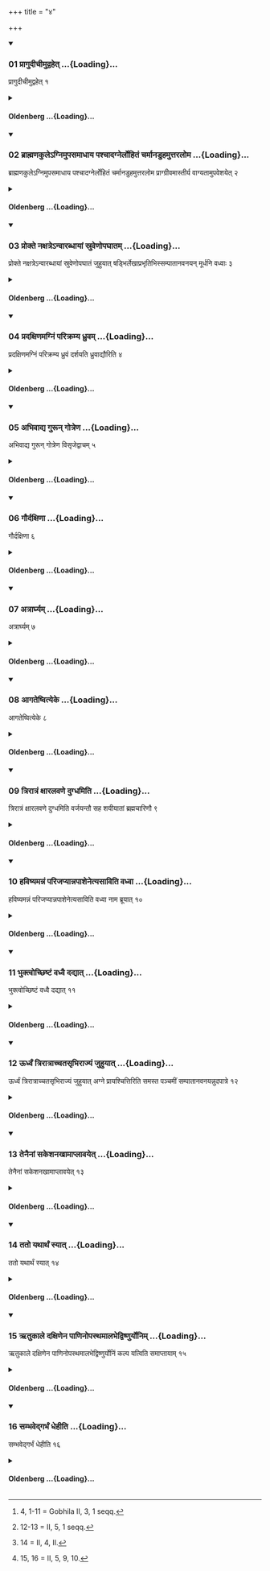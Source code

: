 +++
title = "४"

+++

<div class="js_include" includetitle="true" newlevelforh1="3" unfilled url="/vedAH_sAma/kauthumam/sUtram/drAhyAyaNaH/khAdira-gRhyam/vishvAsa-prastutiH/1/4/01_prAgudIchImudvahet.md">
<details open><summary><h3>01 प्रागुदीचीमुद्वहेत् ...{Loading}...</h3></summary>

प्रागुदीचीमुद्वहेत् १
</details>
</div>
<div class="js_include collapsed" newlevelforh1="4" title="Oldenberg" unfilled url="/vedAH_sAma/kauthumam/sUtram/drAhyAyaNaH/khAdira-gRhyam/oldenberg/1/4/01_prAgudIchImudvahet.md">
<details><summary><h4>Oldenberg ...{Loading}...</h4></summary>

1 [^fn_996]. He should carry her away in a north-eastern direction.

[^fn_996]: 4, 1-11 = Gobhila II, 3, 1 seqq.

</details>
</div>
<div class="js_include" includetitle="true" newlevelforh1="3" unfilled url="/vedAH_sAma/kauthumam/sUtram/drAhyAyaNaH/khAdira-gRhyam/vishvAsa-prastutiH/1/4/02_brAhmaNakule-gnimupasamAdhAya_pashchAdagnerlohi.md">
<details open><summary><h3>02 ब्राह्मणकुलेऽग्निमुपसमाधाय पश्चादग्नेर्लोहितं चर्मानडुहमुत्तरलोम ...{Loading}...</h3></summary>

ब्राह्मणकुलेऽग्निमुपसमाधाय पश्चादग्नेर्लोहितं चर्मानडुहमुत्तरलोम प्राग्ग्रीवमास्तीर्य वाग्यतामुपवेशयेत् २
</details>
</div>
<div class="js_include collapsed" newlevelforh1="4" title="Oldenberg" unfilled url="/vedAH_sAma/kauthumam/sUtram/drAhyAyaNaH/khAdira-gRhyam/oldenberg/1/4/02_brAhmaNakule-gnimupasamAdhAya_pashchAdagnerlohi.md">
<details><summary><h4>Oldenberg ...{Loading}...</h4></summary>

2. In a Brāhmaṇa's house he should establish the (nuptial) fire, should spread out to the west of the fire a red bull's hide with the hair outside and with the neck to the east, and should make her, who has to keep silence, sit down (thereon).

</details>
</div>
<div class="js_include" includetitle="true" newlevelforh1="3" unfilled url="/vedAH_sAma/kauthumam/sUtram/drAhyAyaNaH/khAdira-gRhyam/vishvAsa-prastutiH/1/4/03_prokte_naxatre-nvArabdhAyAM_sruveNopaghAtam.md">
<details open><summary><h3>03 प्रोक्ते नक्षत्रेऽन्वारब्धायां स्रुवेणोपघातम् ...{Loading}...</h3></summary>

प्रोक्ते नक्षत्रेऽन्वारब्धायां स्रुवेणोपघातं जुहुयात् षड्भिर्लेखाप्रभृतिभिस्सम्पातानवनयन् मूर्धनि वध्वाः ३
</details>
</div>
<div class="js_include collapsed" newlevelforh1="4" title="Oldenberg" unfilled url="/vedAH_sAma/kauthumam/sUtram/drAhyAyaNaH/khAdira-gRhyam/oldenberg/1/4/03_prokte_naxatre-nvArabdhAyAM_sruveNopaghAtam.md">
<details><summary><h4>Oldenberg ...{Loading}...</h4></summary>

3. When (somebody) has said that a star has appeared, he should, while she touches him, make oblations (of Ājya) with the Sruva, picking out (portions of it), with the six (verses) commencing with (the verse), 'In the lines' (MB. I, 3, 1 seqq.). The remnants he should pour out over the bride's head.

</details>
</div>
<div class="js_include" includetitle="true" newlevelforh1="3" unfilled url="/vedAH_sAma/kauthumam/sUtram/drAhyAyaNaH/khAdira-gRhyam/vishvAsa-prastutiH/1/4/04_pradaxiNamagniM_parikramya_dhruvam.md">
<details open><summary><h3>04 प्रदक्षिणमग्निं परिक्रम्य ध्रुवम् ...{Loading}...</h3></summary>

प्रदक्षिणमग्निं परिक्रम्य ध्रुवं दर्शयति ध्रुवाद्यौरिति ४
</details>
</div>
<div class="js_include collapsed" newlevelforh1="4" title="Oldenberg" unfilled url="/vedAH_sAma/kauthumam/sUtram/drAhyAyaNaH/khAdira-gRhyam/oldenberg/1/4/04_pradaxiNamagniM_parikramya_dhruvam.md">
<details><summary><h4>Oldenberg ...{Loading}...</h4></summary>

4. Having circumambulated the fire so that their right sides are turned towards it, he shows her the polar star (literally, the firm one), with the verse, 'Firm is the sky' (l.l. 7).

</details>
</div>
<div class="js_include" includetitle="true" newlevelforh1="3" unfilled url="/vedAH_sAma/kauthumam/sUtram/drAhyAyaNaH/khAdira-gRhyam/vishvAsa-prastutiH/1/4/05_abhivAdya_gurUn_gotreNa.md">
<details open><summary><h3>05 अभिवाद्य गुरून् गोत्रेण ...{Loading}...</h3></summary>

अभिवाद्य गुरून् गोत्रेण विसृजेद्वाचम् ५
</details>
</div>
<div class="js_include collapsed" newlevelforh1="4" title="Oldenberg" unfilled url="/vedAH_sAma/kauthumam/sUtram/drAhyAyaNaH/khAdira-gRhyam/oldenberg/1/4/05_abhivAdya_gurUn_gotreNa.md">
<details><summary><h4>Oldenberg ...{Loading}...</h4></summary>

5. She should break her silence by respectfully calling her Gurus by their Gotra names.

</details>
</div>
<div class="js_include" includetitle="true" newlevelforh1="3" unfilled url="/vedAH_sAma/kauthumam/sUtram/drAhyAyaNaH/khAdira-gRhyam/vishvAsa-prastutiH/1/4/06_gaurdaxiNA.md">
<details open><summary><h3>06 गौर्दक्षिणा ...{Loading}...</h3></summary>

गौर्दक्षिणा ६
</details>
</div>
<div class="js_include collapsed" newlevelforh1="4" title="Oldenberg" unfilled url="/vedAH_sAma/kauthumam/sUtram/drAhyAyaNaH/khAdira-gRhyam/oldenberg/1/4/06_gaurdaxiNA.md">
<details><summary><h4>Oldenberg ...{Loading}...</h4></summary>

6. A cow constitutes the sacrificial fee.

</details>
</div>
<div class="js_include" includetitle="true" newlevelforh1="3" unfilled url="/vedAH_sAma/kauthumam/sUtram/drAhyAyaNaH/khAdira-gRhyam/vishvAsa-prastutiH/1/4/07_atrArghyam.md">
<details open><summary><h3>07 अत्रार्घ्यम् ...{Loading}...</h3></summary>

अत्रार्घ्यम् ७
</details>
</div>
<div class="js_include collapsed" newlevelforh1="4" title="Oldenberg" unfilled url="/vedAH_sAma/kauthumam/sUtram/drAhyAyaNaH/khAdira-gRhyam/oldenberg/1/4/07_atrArghyam.md">
<details><summary><h4>Oldenberg ...{Loading}...</h4></summary>

7. Here the Arghya ceremony should be performed.

</details>
</div>
<div class="js_include" includetitle="true" newlevelforh1="3" unfilled url="/vedAH_sAma/kauthumam/sUtram/drAhyAyaNaH/khAdira-gRhyam/vishvAsa-prastutiH/1/4/08_AgateShvityeke.md">
<details open><summary><h3>08 आगतेष्वित्येके ...{Loading}...</h3></summary>

आगतेष्वित्येके ८
</details>
</div>
<div class="js_include collapsed" newlevelforh1="4" title="Oldenberg" unfilled url="/vedAH_sAma/kauthumam/sUtram/drAhyAyaNaH/khAdira-gRhyam/oldenberg/1/4/08_AgateShvityeke.md">
<details><summary><h4>Oldenberg ...{Loading}...</h4></summary>

8. (Or rather it should be performed) when they have come (to their house), according to some (teachers): [comp. Sāṅkh. I, 12, 10.]

</details>
</div>
<div class="js_include" includetitle="true" newlevelforh1="3" unfilled url="/vedAH_sAma/kauthumam/sUtram/drAhyAyaNaH/khAdira-gRhyam/vishvAsa-prastutiH/1/4/09_trirAtraM_xAralavaNe_dugdhamiti.md">
<details open><summary><h3>09 त्रिरात्रं क्षारलवणे दुग्धमिति ...{Loading}...</h3></summary>

त्रिरात्रं क्षारलवणे दुग्धमिति वर्जयन्तौ सह शयीयातां ब्रह्मचारिणौ ९
</details>
</div>
<div class="js_include collapsed" newlevelforh1="4" title="Oldenberg" unfilled url="/vedAH_sAma/kauthumam/sUtram/drAhyAyaNaH/khAdira-gRhyam/oldenberg/1/4/09_trirAtraM_xAralavaNe_dugdhamiti.md">
<details><summary><h4>Oldenberg ...{Loading}...</h4></summary>

9. Through a period of three nights they should avoid eating saline food and drinking milk, and should sleep together without having conjugal intercourse.

</details>
</div>
<div class="js_include" includetitle="true" newlevelforh1="3" unfilled url="/vedAH_sAma/kauthumam/sUtram/drAhyAyaNaH/khAdira-gRhyam/vishvAsa-prastutiH/1/4/10_haviShyamannaM_parijapyAnnapAshenetyasAviti_vad.md">
<details open><summary><h3>10 हविष्यमन्नं परिजप्यान्नपाशेनेत्यसाविति वध्वा ...{Loading}...</h3></summary>

हविष्यमन्नं परिजप्यान्नपाशेनेत्यसाविति वध्वा नाम ब्रूयात् १०
</details>
</div>
<div class="js_include collapsed" newlevelforh1="4" title="Oldenberg" unfilled url="/vedAH_sAma/kauthumam/sUtram/drAhyAyaNaH/khAdira-gRhyam/oldenberg/1/4/10_haviShyamannaM_parijapyAnnapAshenetyasAviti_vad.md">
<details><summary><h4>Oldenberg ...{Loading}...</h4></summary>

10. Having murmured over food which is fit for sacrifice, the (verses), 'With the tie of food (MB. I, 3, 8-10), he should pronounce the wife's name, N.N.!'

</details>
</div>
<div class="js_include" includetitle="true" newlevelforh1="3" unfilled url="/vedAH_sAma/kauthumam/sUtram/drAhyAyaNaH/khAdira-gRhyam/vishvAsa-prastutiH/1/4/11_bhuktvochChiShTaM_vadhvai_dadyAt.md">
<details open><summary><h3>11 भुक्त्वोच्छिष्टं वध्वै दद्यात् ...{Loading}...</h3></summary>

भुक्त्वोच्छिष्टं वध्वै दद्यात् ११
</details>
</div>
<div class="js_include collapsed" newlevelforh1="4" title="Oldenberg" unfilled url="/vedAH_sAma/kauthumam/sUtram/drAhyAyaNaH/khAdira-gRhyam/oldenberg/1/4/11_bhuktvochChiShTaM_vadhvai_dadyAt.md">
<details><summary><h4>Oldenberg ...{Loading}...</h4></summary>

11. After he has sacrificed (or, eaten?) he should give the rest to the wife.

</details>
</div>
<div class="js_include" includetitle="true" newlevelforh1="3" unfilled url="/vedAH_sAma/kauthumam/sUtram/drAhyAyaNaH/khAdira-gRhyam/vishvAsa-prastutiH/1/4/12_UrdhvaM_trirAtrAchchatasRbhirAjyaM_juhuyAt.md">
<details open><summary><h3>12 ऊर्ध्वं त्रिरात्राच्चतसृभिराज्यं जुहुयात् ...{Loading}...</h3></summary>

ऊर्ध्वं त्रिरात्राच्चतसृभिराज्यं जुहुयात् अग्ने प्रायश्चित्तिरिति समस्त पञ्चमीं सम्पातानवनयन्नुदपात्रे १२
</details>
</div>
<div class="js_include collapsed" newlevelforh1="4" title="Oldenberg" unfilled url="/vedAH_sAma/kauthumam/sUtram/drAhyAyaNaH/khAdira-gRhyam/oldenberg/1/4/12_UrdhvaM_trirAtrAchchatasRbhirAjyaM_juhuyAt.md">
<details><summary><h4>Oldenberg ...{Loading}...</h4></summary>

12 [^fn_997]. After the lapse of that period of three nights, he should make oblations of Ājya with the four

[^fn_997]: 12-13 = II, 5, 1 seqq.

verses, 'Agni, thou art expiation' (MB. I, 4, I seqq.). A fifth (oblation) combining (the names of the four gods invoked in those verses). The remnants (of Ājya) he should pour into a water-pot.

</details>
</div>
<div class="js_include" includetitle="true" newlevelforh1="3" unfilled url="/vedAH_sAma/kauthumam/sUtram/drAhyAyaNaH/khAdira-gRhyam/vishvAsa-prastutiH/1/4/13_tenainAM_sakeshanakhAmAplAvayet.md">
<details open><summary><h3>13 तेनैनां सकेशनखामाप्लावयेत् ...{Loading}...</h3></summary>

तेनैनां सकेशनखामाप्लावयेत् १३
</details>
</div>
<div class="js_include collapsed" newlevelforh1="4" title="Oldenberg" unfilled url="/vedAH_sAma/kauthumam/sUtram/drAhyAyaNaH/khAdira-gRhyam/oldenberg/1/4/13_tenainAM_sakeshanakhAmAplAvayet.md">
<details><summary><h4>Oldenberg ...{Loading}...</h4></summary>

13. With that (Ājya) he should wash her, including her hair and nails.

</details>
</div>
<div class="js_include" includetitle="true" newlevelforh1="3" unfilled url="/vedAH_sAma/kauthumam/sUtram/drAhyAyaNaH/khAdira-gRhyam/vishvAsa-prastutiH/1/4/14_tato_yathArthaM_syAt.md">
<details open><summary><h3>14 ततो यथार्थं स्यात् ...{Loading}...</h3></summary>

ततो यथार्थं स्यात् १४
</details>
</div>
<div class="js_include collapsed" newlevelforh1="4" title="Oldenberg" unfilled url="/vedAH_sAma/kauthumam/sUtram/drAhyAyaNaH/khAdira-gRhyam/oldenberg/1/4/14_tato_yathArthaM_syAt.md">
<details><summary><h4>Oldenberg ...{Loading}...</h4></summary>

14 [^fn_998]. Thenceforward he should behave as required by circumstances.

[^fn_998]: 14 = II, 4, II.

</details>
</div>
<div class="js_include" includetitle="true" newlevelforh1="3" unfilled url="/vedAH_sAma/kauthumam/sUtram/drAhyAyaNaH/khAdira-gRhyam/vishvAsa-prastutiH/1/4/15_RtukAle_daxiNena_pANinopasthamAlabhedviShNuryon.md">
<details open><summary><h3>15 ऋतुकाले दक्षिणेन पाणिनोपस्थमालभेद्विष्णुर्योनिम् ...{Loading}...</h3></summary>

ऋतुकाले दक्षिणेन पाणिनोपस्थमालभेद्विष्णुर्योनिं कल्प यत्विति समाप्तायाम् १५
</details>
</div>
<div class="js_include collapsed" newlevelforh1="4" title="Oldenberg" unfilled url="/vedAH_sAma/kauthumam/sUtram/drAhyAyaNaH/khAdira-gRhyam/oldenberg/1/4/15_RtukAle_daxiNena_pANinopasthamAlabhedviShNuryon.md">
<details><summary><h4>Oldenberg ...{Loading}...</h4></summary>

15 [^fn_999]. At the time of her courses he should touch with his right hand her secret parts with (the verse), 'May Vishṇu make thy womb ready' (MB. I, 4, 6).

[^fn_999]: 15, 16 = II, 5, 9, 10.

</details>
</div>
<div class="js_include" includetitle="true" newlevelforh1="3" unfilled url="/vedAH_sAma/kauthumam/sUtram/drAhyAyaNaH/khAdira-gRhyam/vishvAsa-prastutiH/1/4/16_sambhavedgarbhaM_dhehIti.md">
<details open><summary><h3>16 सम्भवेद्गर्भं धेहीति ...{Loading}...</h3></summary>

सम्भवेद्गर्भं धेहीति १६
</details>
</div>
<div class="js_include collapsed" newlevelforh1="4" title="Oldenberg" unfilled url="/vedAH_sAma/kauthumam/sUtram/drAhyAyaNaH/khAdira-gRhyam/oldenberg/1/4/16_sambhavedgarbhaM_dhehIti.md">
<details><summary><h4>Oldenberg ...{Loading}...</h4></summary>

16. When (that verse) is finished, he should cohabit with her, with (the verse), 'Give conception' (l.l. 7).

</details>
</div>
